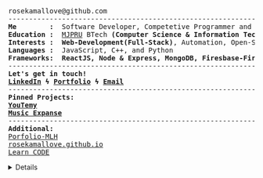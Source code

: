 <pre>
rosekamallove@github.com
------------------------------------------------------------------------------
<b>Me        :</b>  Software Developer, Competetive Programmer and a Music Enthusiast
<b>Education :</b>  <a href="http://www.mjpru.ac.in/">MJPRU</a> BTech <b>(Computer Science & Information Technology) (2024)</b>
<b>Interests :</b>  <b>Web-Development(Full-Stack)</b>, Automation, Open-Source Contribution
<b>Languages :</b>  JavaScript, C++, and Python
<b>Frameworks:</b>  <b>ReactJS, Node & Express, MongoDB, Firesbase-Firestore and, Django</b>
------------------------------------------------------------------------------
<b>Let's get in touch!
<a href="https://linkedin.com/in/rose-kamal-love-1146141b0/">LinkedIn</a> ϟ <a href="https://rosekamallove.github.io">Portfolio</a> ϟ <a href="mailto:private.rosekamallove@gmail.com">Email</a></b>
------------------------------------------------------------------------------
<b>Pinned Projects:</b>
<b><a href="https://youtemy.tech/">YouTemy<a></b>
<b><a href="https://music-expanse.herokuapp.com/">Music Expanse<a></b>
------------------------------------------------------------------------------
<b>Additional:</b>
<a href="https://goofy-sammet-fca865.netlify.app/">Porfolio-MLH<a>
<a href="https://rosekamallove.github.io">rosekamallove.github.io<a>
<a href="https://rosekamallove.github.io/Learn_CODE/">Learn_CODE<a>
</pre>

<details closed>

 <p align="center">
  <img src = "https://github-readme-stats.vercel.app/api?username=rosekamallove&show_icons=true&line_height=27&theme=onedark"><br>

<img align="center" src="https://github-readme-streak-stats.herokuapp.com/?user=rosekamallove&count_private=true&theme=onedark" alt="mostlypanda" />

![Rose kamal's github activity graph](https://activity-graph.herokuapp.com/graph?username=rosekamallove&theme=gruvbox)
